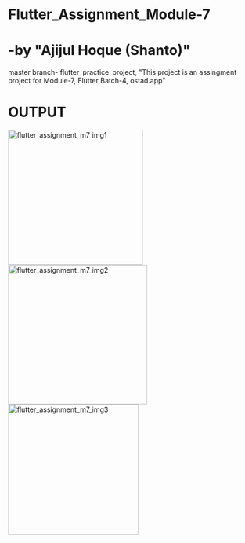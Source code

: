 # Flutter_Assignment_Module-7
# -by "Ajijul Hoque (Shanto)"
master branch- flutter_practice_project,
"This project is an assingment project for Module-7, Flutter Batch-4, ostad.app"
# OUTPUT
<img width="275" alt="flutter_assignment_m7_img1" src="https://github.com/mastershanto/flutter_practice_project/assets/57057476/8c3efa4e-91f7-466f-afb4-8bf4ca3df396">
<img width="284" alt="flutter_assignment_m7_img2" src="https://github.com/mastershanto/flutter_practice_project/assets/57057476/4f739043-be8c-4923-ba86-bb90ce2ea71d">
<img width="266" alt="flutter_assignment_m7_img3" src="https://github.com/mastershanto/flutter_practice_project/assets/57057476/5f0eb0dd-88cd-4ec2-8940-873af3433da8">

